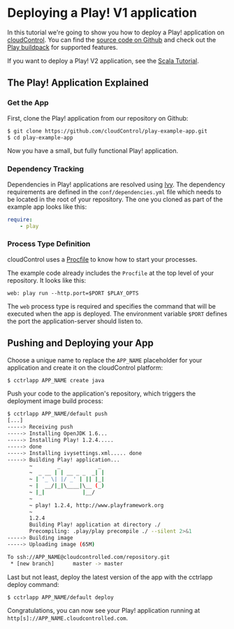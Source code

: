 # Deploying a Play! V1 application

In this tutorial we're going to show you how to deploy a Play! application on [cloudControl]. You can find the [source code on Github](https://github.com/cloudControl/play-example-app) and check out the [Play buildpack] for supported features.

If you want to deploy a Play! V2 application, see the [Scala Tutorial]. 

## The Play! Application Explained
### Get the App
First, clone the Play! application from our repository on Github:

~~~bash
$ git clone https://github.com/cloudControl/play-example-app.git
$ cd play-example-app
~~~

Now you have a small, but fully functional Play! application.

### Dependency Tracking
Dependencies in Play! applications are resolved using [Ivy]. The dependency requirements are defined in the `conf/dependencies.yml` file which needs to be located in the root of your repository. The one you cloned as part of the example app looks like this:

~~~yaml
require:
    - play
~~~

### Process Type Definition
cloudControl uses a [Procfile] to know how to start your processes.

The example code already includes the `Procfile` at the top level of your repository. It looks like this:

~~~
web: play run --http.port=$PORT $PLAY_OPTS
~~~

The `web` process type is required and specifies the command that will be executed when the app is deployed. The environment variable `$PORT` defines the port the application-server should listen to.

## Pushing and Deploying your App
Choose a unique name to replace the `APP_NAME` placeholder for your application and create it on the cloudControl platform: 

~~~bash
$ cctrlapp APP_NAME create java
~~~

Push your code to the application's repository, which triggers the deployment image build process:

~~~bash
$ cctrlapp APP_NAME/default push
[...]
-----> Receiving push
-----> Installing OpenJDK 1.6...
-----> Installing Play! 1.2.4.....
-----> done
-----> Installing ivysettings.xml..... done
-----> Building Play! application...
       ~        _            _
       ~  _ __ | | __ _ _  _| |
       ~ | '_ \| |/ _' | || |_|
       ~ |  __/|_|\____|\__ (_)
       ~ |_|            |__/
       ~
       ~ play! 1.2.4, http://www.playframework.org
       ~
       1.2.4
       Building Play! application at directory ./
       Precompiling: .play/play precompile ./ --silent 2>&1
-----> Building image
-----> Uploading image (65M)

To ssh://APP_NAME@cloudcontrolled.com/repository.git
 * [new branch]      master -> master
~~~

Last but not least, deploy the latest version of the app with the cctrlapp deploy command:

~~~bash
$ cctrlapp APP_NAME/default deploy
~~~

Congratulations, you can now see your Play! application running at `http[s]://APP_NAME.cloudcontrolled.com`.

[cloudControl]: https://www.cloudcontrol.com/
[Play buildpack]: https://github.com/cloudControl/buildpack-play
[Scala tutorial]: Scala
[cloudControl-command-line-client]: https://www.cloudcontrol.com/dev-center/Platform%20Documentation#command-line-client-web-console-and-api
[Git client]: http://git-scm.com/
[Procfile]: https://www.cloudcontrol.com/dev-center/Platform%20Documentation#buildpacks-and-the-procfile
[Ivy]: http://ant.apache.org/ivy/